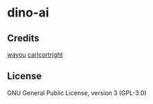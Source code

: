 # dino-ai

## Credits
[wayou](https://github.com/wayou/t-rex-runner)
[carlcortright](https://github.com/carlcortright/DinoRL)

## License
GNU General Public License, version 3 (GPL-3.0)
